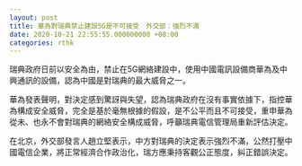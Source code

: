 ```yaml
---
layout: post
title: 華為對瑞典禁止建設5G是不可接受　外交部：強烈不滿
date: 2020-10-21 22:55:55.000000000 +08:00
categories: rthk
---
```


瑞典政府日前以安全為由，禁止在5G網絡建設中，使用中國電訊設備商華為及中興通訊的設備，認為中國是對瑞典的最大威脅之一。

華為發表聲明，對決定感到驚訝與失望，認為瑞典政府在沒有事實依據下，指控華為構成安全威脅，完全是基於毫無根據的假設，是不公平而且不可接受，重申華為從未、也永不會對瑞典的網絡安全構成威脅，呼籲瑞典電信管理局重新評估決定。

在北京，外交部發言人趙立堅表示，中方對瑞典的決定表示強烈不滿，公然打壓中國電信企業，將正常經濟合作政治化，瑞方應秉持客觀公正態度，糾正錯誤決定。
